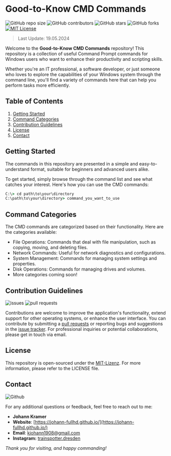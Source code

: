 # Good-to-Know CMD Commands
![GitHub repo size](https://img.shields.io/github/repo-size/Johann-FullHD/Good-to-know-CMD-Commands)
![GitHub contributors](https://img.shields.io/github/contributors/Johann-FullHD/Good-to-know-CMD-Commands)
![GitHub stars](https://img.shields.io/github/stars/Johann-FullHD/Good-to-know-CMD-Commands?style=social)
![GitHub forks](https://img.shields.io/github/forks/Johann-FullHD/Good-to-know-CMD-Commands?style=social)
[![MIT License](https://img.shields.io/github/license/Johann-FullHD/Good-to-know-CMD-Commands)](https://github.com/Johann-FullHD/Good-to-know-CMD-Commands/blob/main/LICENSE)

> Last Update: 19.05.2024
> 
Welcome to the **Good-to-Know CMD Commands** repository! This repository is a collection of useful Command Prompt commands for Windows users who want to enhance their productivity and scripting skills.

Whether you're an IT professional, a software developer, or just someone who loves to explore the capabilities of your Windows system through the command line, you'll find a variety of commands here that can help you perform tasks more efficiently.

## Table of Contents

1. [Getting Started](#getting-started)
2. [Command Categories](#command-categories)
3. [Contribution Guidelines](#contribution-guidelines)
4. [License](#license)
5. [Contact](#contact)

## Getting Started

The commands in this repository are presented in a simple and easy-to-understand format, suitable for beginners and advanced users alike.

To get started, simply browse through the command list and see what catches your interest. Here's how you can use the CMD commands:

```cmd
C:\> cd path\to\your\directory
C:\path\to\your\directory> command_you_want_to_use
```

## Command Categories

The CMD commands are categorized based on their functionality. Here are the categories available:
- File Operations: Commands that deal with file manipulation, such as copying, moving, and deleting files.
- Network Commands: Useful for network diagnostics and configurations.
- System Management: Commands for managing system settings and properties.
- Disk Operations: Commands for managing drives and volumes.
- More categories coming soon!

## Contribution Guidelines
![issues](https://img.shields.io/github/issues/Johann-FullHD/Good-to-know-CMD-Commands)
![pull requests](https://img.shields.io/github/issues-pr/Johann-FullHD/Good-to-know-CMD-Commands)

Contributions are welcome to improve the application's functionality, extend support for other operating systems, or enhance the user interface. You can contribute by submitting a [pull requests](https://github.com/Johann-FullHD/Good-to-know-CMD-Commands/pulls) or reporting bugs and suggestions in the [issue tracker](https://github.com/Johann-FullHD/Good-to-know-CMD-Commands/issues). For professional inquiries or potential collaborations, please get in touch via email.

## License

This repository is open-sourced under the [MIT-Lizenz](https://opensource.org/licenses/MIT). For more information, please refer to the LICENSE file.

## Contact

![Github](https://img.shields.io/badge/GitHub-Johann_FullHD-blue?style=flat-square&logo=github)

For any additional questions or feedback, feel free to reach out to me:
- **Johann Kramer**
- **Website**: [https://johann-fullhd.github.io/](https://johann-fullhd.github.io/)
- **Email**: [kjohann1908@gmail.com](mailto:kjohann1908@gmail.com)
- **Instagram:** [trainspotter.dresden](https://www.instagram.com/trainspotter.dresden/)


_Thank you for visiting, and happy commanding!_
